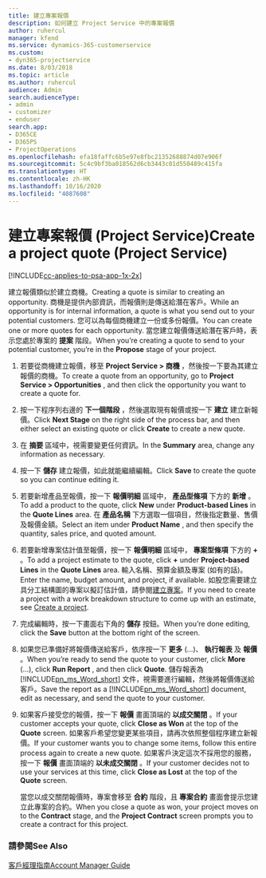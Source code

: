 ```yaml
---
title: 建立專案報價
description: 如何建立 Project Service 中的專案報價
author: ruhercul
manager: kfend
ms.service: dynamics-365-customerservice
ms.custom:
- dyn365-projectservice
ms.date: 8/03/2018
ms.topic: article
ms.author: ruhercul
audience: Admin
search.audienceType:
- admin
- customizer
- enduser
search.app:
- D365CE
- D365PS
- ProjectOperations
ms.openlocfilehash: efa18faffc6b5e97e8fbc21352688874d07e906f
ms.sourcegitcommit: 5c4c9bf3ba018562d6cb3443c01d550489c415fa
ms.translationtype: HT
ms.contentlocale: zh-HK
ms.lasthandoff: 10/16/2020
ms.locfileid: "4087608"
---
```

# <a name="create-a-project-quote-project-service"></a><span data-ttu-id="08bb5-103">建立專案報價 (Project Service)</span><span class="sxs-lookup"><span data-stu-id="08bb5-103">Create a project quote (Project Service)</span></span>

[!INCLUDE[cc-applies-to-psa-app-1x-2x](../includes/cc-applies-to-psa-app-1x-2x.md)]

<span data-ttu-id="08bb5-104">建立報價類似於建立商機。</span><span class="sxs-lookup"><span data-stu-id="08bb5-104">Creating a quote is similar to creating an opportunity.</span></span> <span data-ttu-id="08bb5-105">商機是提供內部資訊，而報價則是傳送給潛在客戶。</span><span class="sxs-lookup"><span data-stu-id="08bb5-105">While an opportunity is for internal information, a quote is what you send out to your potential customers.</span></span> <span data-ttu-id="08bb5-106">您可以為每個商機建立一份或多份報價。</span><span class="sxs-lookup"><span data-stu-id="08bb5-106">You can create one or more quotes for each opportunity.</span></span> <span data-ttu-id="08bb5-107">當您建立報價傳送給潛在客戶時，表示您處於專案的 **提案** 階段。</span><span class="sxs-lookup"><span data-stu-id="08bb5-107">When you’re creating a quote to send to your potential customer, you’re in the **Propose** stage of your project.</span></span>  
  
1. <span data-ttu-id="08bb5-108">若要從商機建立報價，移至 **Project Service > 商機** ，然後按一下要為其建立報價的商機。</span><span class="sxs-lookup"><span data-stu-id="08bb5-108">To create a quote from an opportunity, go to **Project Service > Opportunities** , and then click the opportunity you want to create a quote for.</span></span>  
  
2. <span data-ttu-id="08bb5-109">按一下程序列右邊的 **下一個階段** ，然後選取現有報價或按一下 **建立** 建立新報價。</span><span class="sxs-lookup"><span data-stu-id="08bb5-109">Click **Next Stage** on the right side of the process bar, and then either select an existing quote or click **Create** to create a new quote.</span></span>  
  
3. <span data-ttu-id="08bb5-110">在 **摘要** 區域中，視需要變更任何資訊。</span><span class="sxs-lookup"><span data-stu-id="08bb5-110">In the **Summary** area, change any information as necessary.</span></span>  
  
4. <span data-ttu-id="08bb5-111">按一下 **儲存** 建立報價，如此就能繼續編輯。</span><span class="sxs-lookup"><span data-stu-id="08bb5-111">Click **Save** to create the quote so you can continue editing it.</span></span>  
  
5. <span data-ttu-id="08bb5-112">若要新增產品至報價，按一下 **報價明細** 區域中， **產品型條項** 下方的 **新增** 。</span><span class="sxs-lookup"><span data-stu-id="08bb5-112">To add a product to the quote, click **New** under **Product-based Lines** in the **Quote Lines** area.</span></span> <span data-ttu-id="08bb5-113">在 **產品名稱** 下方選取一個項目，然後指定數量、售價及報價金額。</span><span class="sxs-lookup"><span data-stu-id="08bb5-113">Select an item under **Product Name** , and then specify the quantity, sales price, and quoted amount.</span></span>  
  
6. <span data-ttu-id="08bb5-114">若要新增專案估計值至報價，按一下 **報價明細** 區域中， **專案型條項** 下方的 **+** 。</span><span class="sxs-lookup"><span data-stu-id="08bb5-114">To add a project estimate to the quote, click **+** under **Project-based Lines** in the **Quote Lines** area.</span></span> <span data-ttu-id="08bb5-115">輸入名稱、預算金額及專案 (如有的話)。</span><span class="sxs-lookup"><span data-stu-id="08bb5-115">Enter the name, budget amount, and project, if available.</span></span> <span data-ttu-id="08bb5-116">如股您需要建立具分工結構圖的專案以擬訂估計值，請參閱[建立專案](../psa/create-project.md)。</span><span class="sxs-lookup"><span data-stu-id="08bb5-116">If you need to create a project with a work breakdown structure to come up with an estimate, see [Create a project](../psa/create-project.md).</span></span>  
  
7. <span data-ttu-id="08bb5-117">完成編輯時，按一下畫面右下角的 **儲存** 按鈕。</span><span class="sxs-lookup"><span data-stu-id="08bb5-117">When you’re done editing, click the **Save** button at the bottom right of the screen.</span></span>  
  
8. <span data-ttu-id="08bb5-118">如果您已準備好將報價傳送給客戶，依序按一下 **更多** (...)、 **執行報表** 及 **報價** 。</span><span class="sxs-lookup"><span data-stu-id="08bb5-118">When you’re ready to send the quote to your customer, click **More** (…), click **Run Report** , and then click **Quote**.</span></span> <span data-ttu-id="08bb5-119">儲存報表為 [!INCLUDE[pn_ms_Word_short](../includes/pn-ms-word-short.md)] 文件，視需要進行編輯，然後將報價傳送給客戶。</span><span class="sxs-lookup"><span data-stu-id="08bb5-119">Save the report as a [!INCLUDE[pn_ms_Word_short](../includes/pn-ms-word-short.md)] document, edit as necessary, and send the quote to your customer.</span></span>  
  
9. <span data-ttu-id="08bb5-120">如果客戶接受您的報價，按一下 **報價** 畫面頂端的 **以成交關閉** 。</span><span class="sxs-lookup"><span data-stu-id="08bb5-120">If your customer accepts your quote, click **Close as Won** at the top of the **Quote** screen.</span></span> <span data-ttu-id="08bb5-121">如果客戶希望您變更某些項目，請再次依照整個程序建立新報價。</span><span class="sxs-lookup"><span data-stu-id="08bb5-121">If your customer wants you to change some items, follow this entire process again to create a new quote.</span></span> <span data-ttu-id="08bb5-122">如果客戶決定這次不採用您的服務，按一下 **報價** 畫面頂端的 **以未成交關閉** 。</span><span class="sxs-lookup"><span data-stu-id="08bb5-122">If your customer decides not to use your services at this time, click **Close as Lost** at the top of the **Quote** screen.</span></span>  
  
   <span data-ttu-id="08bb5-123">當您以成交關閉報價時，專案會移至 **合約** 階段，且 **專案合約** 畫面會提示您建立此專案的合約。</span><span class="sxs-lookup"><span data-stu-id="08bb5-123">When you close a quote as won, your project moves on to the **Contract** stage, and the **Project Contract** screen prompts you to create a contract for this project.</span></span>  
  
### <a name="see-also"></a><span data-ttu-id="08bb5-124">請參閱</span><span class="sxs-lookup"><span data-stu-id="08bb5-124">See Also</span></span>  
 [<span data-ttu-id="08bb5-125">客戶經理指南</span><span class="sxs-lookup"><span data-stu-id="08bb5-125">Account Manager Guide</span></span>](../psa/account-manager-guide.md)
